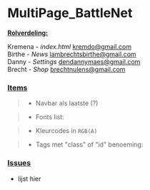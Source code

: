 # MultiPage_BattleNet


<u>**Rolverdeling:**</u> 

Kremena - _index.html_  kremdo@gmail.com  
Birthe  - _News_    lambrechtsbirthe@gmail.com  
Danny - _Settings_  dendannymaes@gmail.com  
Brecht - _Shop_  brechtnulens@gmail.com


### **<u>Items</u>**

>* Navbar als laatste (?)

>* Fonts list:

>* Kleurcodes in `RGB(A)`


>* Tags met "class" of "id" benoeming:



### **<u>Issues</u>**

- lijst hier 